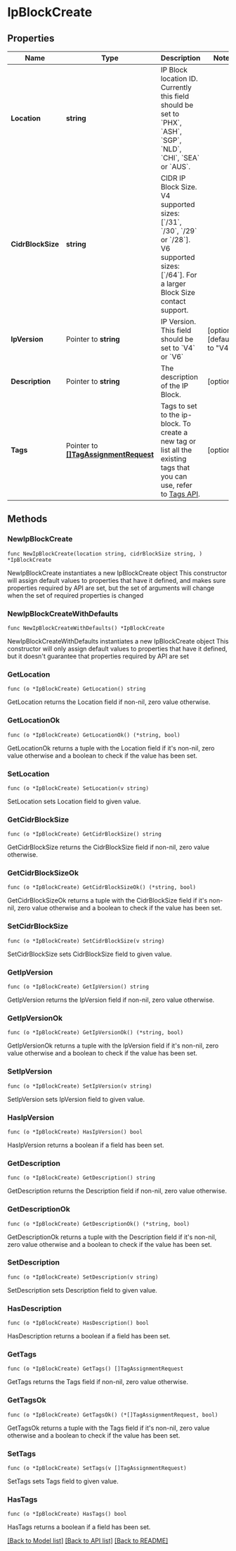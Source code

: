 # IpBlockCreate

## Properties

Name | Type | Description | Notes
------------ | ------------- | ------------- | -------------
**Location** | **string** | IP Block location ID. Currently this field should be set to &#x60;PHX&#x60;, &#x60;ASH&#x60;, &#x60;SGP&#x60;, &#x60;NLD&#x60;, &#x60;CHI&#x60;, &#x60;SEA&#x60; or &#x60;AUS&#x60;. | 
**CidrBlockSize** | **string** | CIDR IP Block Size. V4 supported sizes: [&#x60;/31&#x60;, &#x60;/30&#x60;, &#x60;/29&#x60; or &#x60;/28&#x60;]. V6 supported sizes: [&#x60;/64&#x60;]. For a larger Block Size contact support. | 
**IpVersion** | Pointer to **string** | IP Version. This field should be set to &#x60;V4&#x60; or &#x60;V6&#x60; | [optional] [default to "V4"]
**Description** | Pointer to **string** | The description of the IP Block. | [optional] 
**Tags** | Pointer to [**[]TagAssignmentRequest**](TagAssignmentRequest.md) | Tags to set to the ip-block. To create a new tag or list all the existing tags that you can use, refer to [Tags API](https://developers.phoenixnap.com/docs/tags/1/overview). | [optional] 

## Methods

### NewIpBlockCreate

`func NewIpBlockCreate(location string, cidrBlockSize string, ) *IpBlockCreate`

NewIpBlockCreate instantiates a new IpBlockCreate object
This constructor will assign default values to properties that have it defined,
and makes sure properties required by API are set, but the set of arguments
will change when the set of required properties is changed

### NewIpBlockCreateWithDefaults

`func NewIpBlockCreateWithDefaults() *IpBlockCreate`

NewIpBlockCreateWithDefaults instantiates a new IpBlockCreate object
This constructor will only assign default values to properties that have it defined,
but it doesn't guarantee that properties required by API are set

### GetLocation

`func (o *IpBlockCreate) GetLocation() string`

GetLocation returns the Location field if non-nil, zero value otherwise.

### GetLocationOk

`func (o *IpBlockCreate) GetLocationOk() (*string, bool)`

GetLocationOk returns a tuple with the Location field if it's non-nil, zero value otherwise
and a boolean to check if the value has been set.

### SetLocation

`func (o *IpBlockCreate) SetLocation(v string)`

SetLocation sets Location field to given value.


### GetCidrBlockSize

`func (o *IpBlockCreate) GetCidrBlockSize() string`

GetCidrBlockSize returns the CidrBlockSize field if non-nil, zero value otherwise.

### GetCidrBlockSizeOk

`func (o *IpBlockCreate) GetCidrBlockSizeOk() (*string, bool)`

GetCidrBlockSizeOk returns a tuple with the CidrBlockSize field if it's non-nil, zero value otherwise
and a boolean to check if the value has been set.

### SetCidrBlockSize

`func (o *IpBlockCreate) SetCidrBlockSize(v string)`

SetCidrBlockSize sets CidrBlockSize field to given value.


### GetIpVersion

`func (o *IpBlockCreate) GetIpVersion() string`

GetIpVersion returns the IpVersion field if non-nil, zero value otherwise.

### GetIpVersionOk

`func (o *IpBlockCreate) GetIpVersionOk() (*string, bool)`

GetIpVersionOk returns a tuple with the IpVersion field if it's non-nil, zero value otherwise
and a boolean to check if the value has been set.

### SetIpVersion

`func (o *IpBlockCreate) SetIpVersion(v string)`

SetIpVersion sets IpVersion field to given value.

### HasIpVersion

`func (o *IpBlockCreate) HasIpVersion() bool`

HasIpVersion returns a boolean if a field has been set.

### GetDescription

`func (o *IpBlockCreate) GetDescription() string`

GetDescription returns the Description field if non-nil, zero value otherwise.

### GetDescriptionOk

`func (o *IpBlockCreate) GetDescriptionOk() (*string, bool)`

GetDescriptionOk returns a tuple with the Description field if it's non-nil, zero value otherwise
and a boolean to check if the value has been set.

### SetDescription

`func (o *IpBlockCreate) SetDescription(v string)`

SetDescription sets Description field to given value.

### HasDescription

`func (o *IpBlockCreate) HasDescription() bool`

HasDescription returns a boolean if a field has been set.

### GetTags

`func (o *IpBlockCreate) GetTags() []TagAssignmentRequest`

GetTags returns the Tags field if non-nil, zero value otherwise.

### GetTagsOk

`func (o *IpBlockCreate) GetTagsOk() (*[]TagAssignmentRequest, bool)`

GetTagsOk returns a tuple with the Tags field if it's non-nil, zero value otherwise
and a boolean to check if the value has been set.

### SetTags

`func (o *IpBlockCreate) SetTags(v []TagAssignmentRequest)`

SetTags sets Tags field to given value.

### HasTags

`func (o *IpBlockCreate) HasTags() bool`

HasTags returns a boolean if a field has been set.


[[Back to Model list]](../README.md#documentation-for-models) [[Back to API list]](../README.md#documentation-for-api-endpoints) [[Back to README]](../README.md)


